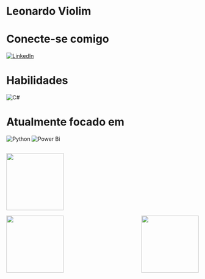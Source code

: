 # Leonardo Violim

# Conecte-se comigo
[![LinkedIn](https://img.shields.io/badge/linkedin-%230077B5.svg?style=for-the-badge&logo=linkedin&logoColor=white)](www.linkedin.com/in/leonardo-m-violim-45012b253)

# Habilidades
![C#](https://img.shields.io/badge/c%23-%23239120.svg?style=for-the-badge&logo=csharp&logoColor=white)

# Atualmente focado em
![Python](https://img.shields.io/badge/python-3670A0?style=for-the-badge&logo=python&logoColor=ffdd54)
![Power Bi](https://img.shields.io/badge/power_bi-F2C811?style=for-the-badge&logo=powerbi&logoColor=black)
##
<img height="150em" src="https://github-readme-stats.vercel.app/api?username=LeonardoViolim&show_icons=true&theme=tokyonight&hide_title=true&hide=stars"/>

<img height="150em" src="https://github-readme-stats.vercel.app/api/top-langs/?username=LeonardoViolim&layout=compact&bg_color=1a1b27&text_color=38bdae&title_color=38bdae"/><img align="right" 
                                                                                                                                                                               width="150" height="150" src="https://github.com/LeonardoViolim/LeonardoViolim/assets/120134853/546b8a78-4bd5-46a3-8755-a9a3f35e41dc">

